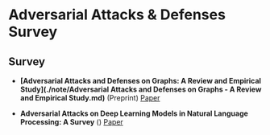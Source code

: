 # Adversarial Attacks & Defenses Survey

## Survey

- **[Adversarial Attacks and Defenses on Graphs:
A Review and Empirical Study](./note/Adversarial Attacks and Defenses on Graphs - A Review and Empirical Study.md)** (Preprint) [Paper](https://arxiv.org/pdf/2003.00653.pdf)

	
- **Adversarial Attacks on Deep Learning Models in Natural
Language Processing: A Survey** () [Paper](https://arxiv.org/pdf/1901.06796.pdf)

